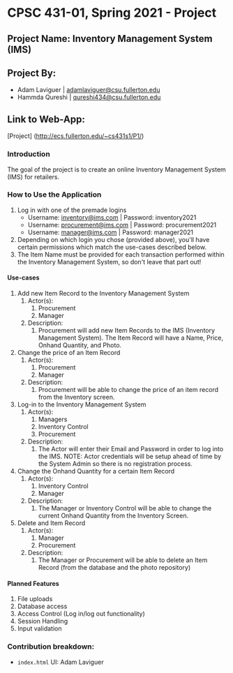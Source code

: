 # CPSC 431-01, Spring 2021 - Project
## Project Name: Inventory Management System (IMS)
## Project By: 
* Adam Laviguer | adamlaviguer@csu.fullerton.edu
* Hammda Qureshi | qureshi434@csu.fullerton.edu

## Link to Web-App:
[Project] (http://ecs.fullerton.edu/~cs431s1/P1/)

### Introduction
The goal of the project is to create an online Inventory Management System (IMS) for retailers.

### How to Use the Application
1. Log in with one of the premade logins
	* Username: inventory@ims.com | Password: inventory2021
	* Username: procurement@ims.com | Password: procurement2021
	* Username: manager@ims.com | Password: manager2021
2. Depending on which login you chose (provided above), you'll have certain permissions which match the use-cases described below.
3. The Item Name must be provided for each transaction performed within the Inventory Management System, so don't leave that part out!

#### Use-cases
1. Add new Item Record to the Inventory Management System
	1. Actor(s):
		1. Procurement
		2. Manager
	2. Description:
		1. Procurement will add new Item Records to the IMS (Inventory Management System). The Item Record will have a Name, Price, Onhand Quantity, and Photo.
2. Change the price of an Item Record
	1. Actor(s):
		1. Procurement
		2. Manager
	2. Description:
		1. Procurement will be able to change the price of an item record from the Inventory screen.
3. Log-in to the Inventory Management System
	1. Actor(s):
		1. Managers
		2. Inventory Control
		3. Procurement
	2. Description:
		1. The Actor will enter their Email and Password in order to log into the IMS. NOTE: Actor credentials will be setup ahead of time by the System Admin so there is no registration process.
4. Change the Onhand Quantity for a certain Item Record
	1. Actor(s):
		1. Inventory Control
		2. Manager
	2. Description:
		1. The Manager or Inventory Control will be able to change the current Onhand Quantity from the Inventory Screen.
5. Delete and Item Record
	1. Actor(s):
		1. Manager
		2. Procurement
	2. Description:
		1. The Manager or Procurement will be able to delete an Item Record (from the database and the photo repository)

#### Planned Features
1. File uploads
2. Database access
3. Access Control (Log in/log out functionality)
4. Session Handling
5. Input validation

### Contribution breakdown:
* `index.html` UI: Adam Laviguer

